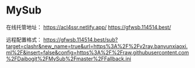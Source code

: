 # MySub
在线托管地址：
https://acl4ssr.netlify.app/
https://gfwsb.114514.best/

远程配置格式：
https://gfwsb.114514.best/sub?target=clashr&new_name=true&url=https%3A%2F%2Fv2ray.banyunxiaoxi.ml%2F&insert=false&config=https%3A%2F%2Fraw.githubusercontent.com%2FDaibogit%2FMySub%2Fmaster%2FFallback.ini
